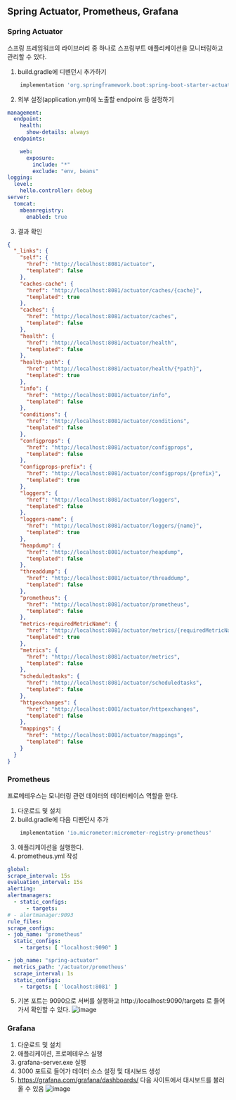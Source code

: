 ## Spring Actuator, Prometheus, Grafana

### Spring Actuator

스프링 프레임워크의 라이브러리 중 하나로 스프링부트 애플리케이션을 모니터링하고 관리할 수 있다.

1. build.gradle에 디펜던시 추가하기
  ```groovy
      implementation 'org.springframework.boot:spring-boot-starter-actuator' 
  ```

2. 외부 설정(application.yml)에 노출할 endpoint 등 설정하기
```yml
management:
  endpoint:
    health:
      show-details: always
  endpoints:

    web:
      exposure:
        include: "*"
        exclude: "env, beans"
logging:
  level:
    hello.controller: debug
server:
  tomcat:
    mbeanregistry:
      enabled: true
```

3. 결과 확인

```json
{
  "_links": {
    "self": {
      "href": "http://localhost:8081/actuator",
      "templated": false
    },
    "caches-cache": {
      "href": "http://localhost:8081/actuator/caches/{cache}",
      "templated": true
    },
    "caches": {
      "href": "http://localhost:8081/actuator/caches",
      "templated": false
    },
    "health": {
      "href": "http://localhost:8081/actuator/health",
      "templated": false
    },
    "health-path": {
      "href": "http://localhost:8081/actuator/health/{*path}",
      "templated": true
    },
    "info": {
      "href": "http://localhost:8081/actuator/info",
      "templated": false
    },
    "conditions": {
      "href": "http://localhost:8081/actuator/conditions",
      "templated": false
    },
    "configprops": {
      "href": "http://localhost:8081/actuator/configprops",
      "templated": false
    },
    "configprops-prefix": {
      "href": "http://localhost:8081/actuator/configprops/{prefix}",
      "templated": true
    },
    "loggers": {
      "href": "http://localhost:8081/actuator/loggers",
      "templated": false
    },
    "loggers-name": {
      "href": "http://localhost:8081/actuator/loggers/{name}",
      "templated": true
    },
    "heapdump": {
      "href": "http://localhost:8081/actuator/heapdump",
      "templated": false
    },
    "threaddump": {
      "href": "http://localhost:8081/actuator/threaddump",
      "templated": false
    },
    "prometheus": {
      "href": "http://localhost:8081/actuator/prometheus",
      "templated": false
    },
    "metrics-requiredMetricName": {
      "href": "http://localhost:8081/actuator/metrics/{requiredMetricName}",
      "templated": true
    },
    "metrics": {
      "href": "http://localhost:8081/actuator/metrics",
      "templated": false
    },
    "scheduledtasks": {
      "href": "http://localhost:8081/actuator/scheduledtasks",
      "templated": false
    },
    "httpexchanges": {
      "href": "http://localhost:8081/actuator/httpexchanges",
      "templated": false
    },
    "mappings": {
      "href": "http://localhost:8081/actuator/mappings",
      "templated": false
    }
  }
}
```



### Prometheus
프로메테우스는 모니터링 관련 데이터의 데이터베이스 역할을 한다. 

1. 다운로드 및 설치
2. build.gradle에 다음 디펜던시 추가
  ```groovy
      implementation 'io.micrometer:micrometer-registry-prometheus' 
  ```
3. 애플리케이션을 실행한다.
4. prometheus.yml 작성
  ```yml
 global:
  scrape_interval: 15s
  evaluation_interval: 15s
alerting:
  alertmanagers:
    - static_configs:
        - targets:
  # - alertmanager:9093
rule_files:
scrape_configs:
  - job_name: "prometheus"
    static_configs:
      - targets: [ "localhost:9090" ]
  
  - job_name: "spring-actuator"
    metrics_path: '/actuator/prometheus'
    scrape_interval: 1s
    static_configs:
      - targets: [ 'localhost:8081' ]
  ```
5. 기본 포트는 9090으로 서버를 실행하고 http://localhost:9090/targets 로 들어가서 확인할 수 있다. 
![image](https://user-images.githubusercontent.com/89332391/229053295-1a093d40-6daf-4afd-b34d-e24fec1ca27d.png)

### Grafana
1. 다운로드 및 설치
2. 애플리케이션, 프로메테우스 실행
3. grafana-server.exe 실행
4. 3000 포트로 들어가 데이터 소스 설정 및 대시보드 생성
5. https://grafana.com/grafana/dashboards/ 다음 사이트에서 대시보드를 불러올 수 있음
![image](https://user-images.githubusercontent.com/89332391/229054925-e6c81c3f-85fc-4d3c-9b07-ea1f756cf7ca.png)

